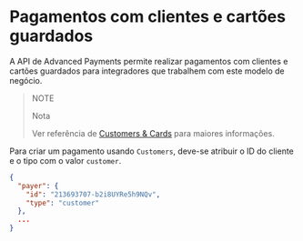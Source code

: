 ﻿---
sites_supported:
    - mla
    - mlb
    - mlm
    - mlc
    - mpe
---
# Pagamentos com clientes e cartões guardados

A API de Advanced Payments permite realizar pagamentos com clientes e cartões guardados para integradores que trabalhem com este modelo de negócio.

> NOTE
> 
> Nota
>
> Ver referência de [Customers & Cards](https://www.mercadopago.com.br/developers/pt/guides/payments/api/customers-and-cards) para maiores informações.

Para criar um pagamento usando `Customers`, deve-se atribuir o ID do cliente e o tipo com o valor `customer`.


```json
{
  "payer": {
    "id": "213693707-b2i8UYRe5h9NQv",
    "type": "customer"
  },
  ...
}
```
